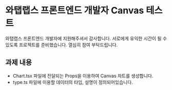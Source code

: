 # 와탭랩스 프론트엔드 개발자 Canvas 테스트

와탭랩스 프론트엔드 개발자에 지원해주셔서 감사합니다. 서로에게 유익한 시간이 될 수 있도록 프로젝트를 준비했습니다. 열심히 참여 부탁드립니다.

## 과제 내용

- Chart.tsx 파일에 전달되는 Props을 이용하여 Canvas 차트를 생성합니다.
- type.ts 파일에 이용할 데이터의 타입, 설명이 정의되어있습니다.